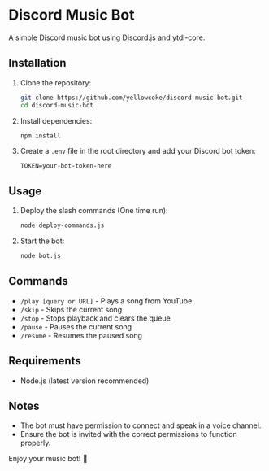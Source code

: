 # Discord Music Bot

A simple Discord music bot using Discord.js and ytdl-core.

## Installation

1. Clone the repository:
   ```sh
   git clone https://github.com/yellowcoke/discord-music-bot.git
   cd discord-music-bot
   ```
2. Install dependencies:
   ```sh
   npm install
   ```
3. Create a `.env` file in the root directory and add your Discord bot token:
   ```env
   TOKEN=your-bot-token-here
   ```

## Usage

1. Deploy the slash commands (One time run):
   ```sh
   node deploy-commands.js
   ```
2. Start the bot:
   ```sh
   node bot.js
   ```

## Commands

- `/play [query or URL]` - Plays a song from YouTube
- `/skip` - Skips the current song
- `/stop` - Stops playback and clears the queue
- `/pause` - Pauses the current song
- `/resume` - Resumes the paused song

## Requirements

- Node.js (latest version recommended)

## Notes

- The bot must have permission to connect and speak in a voice channel.
- Ensure the bot is invited with the correct permissions to function properly.

Enjoy your music bot! 🎵


